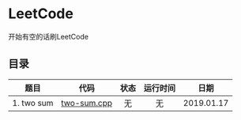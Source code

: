 # LeetCode
开始有空的话刷LeetCode  
## 目录


 题目  | 代码 |状态|运行时间|日期|  
:--:|:--:|:--:|:--:|:--:|  
|1. two sum|[two-sum.cpp](https://github.com/zfb132/LeetCode/blob/master/code/two-sum.cpp "地址")|无 |无 |2019.01.17|  
